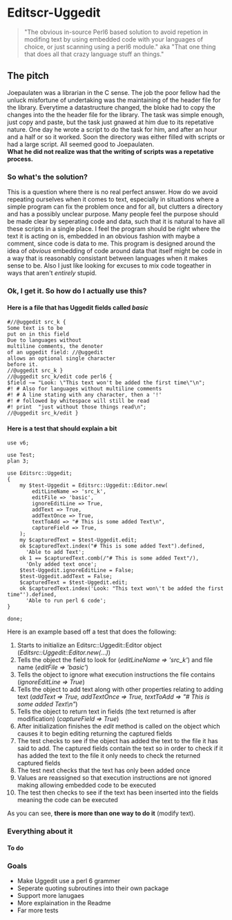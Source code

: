 # Editscr-Uggedit
>"The obvious in-source Perl6 based solution to avoid repetion in modifing text by using embedded code with your languages of choice, or just scanning using a perl6 module."
aka
>"That one thing that does all that crazy language stuff an things."


## The pitch
Joepaulaten was a librarian in the C sense. The job the poor fellow had the unluck misfortune of undertaking was the maintaining of the header file for the library. Everytime a datastructure changed, the bloke had to copy the changes into the the header file for the library. The task was simple enough, just copy and paste, but the task just gnawed at him due to its repetative nature. One day he wrote a script to do the task for him, and after an hour and a half or so it worked. Soon the directory was either filled with scripts or had a large script. All seemed good to Joepaulaten.  
**What he did not realize was that the writing of scripts was a repetative process.**

### So what's the solution?
This is a question where there is no real perfect answer. How do we avoid repeating ourselves when it comes to text, especially in situations where a simple program can fix the problem once and for all, but clutters a directory and has a possibly unclear purpose. Many people feel the purpose should be made clear by seperating code and data, such that it is natural to have all these scripts in a single place. I feel the program should be right where the text it is acting on is, embedded in an obvious fashion with maybe a comment, since code is data to me. This program is designed around the idea of *obvious* embedding of code around data that itself might be code in a way that is reasonably consistant between languages when it makes sense to be. Also I just like looking for excuses to mix code togeather in ways that aren't *entirely* stupid.

### Ok, I get it. So how do I actually use this?
#### Here is a file that has Uggedit fields called *basic*

```
#//@uggedit src_k {
Some text is to be
put on in this field
Due to languages without
multiline comments, the denoter
of an uggedit field: //@uggedit
allows an optional single character
before it.
//@uggedit src_k }
//@uggedit src_k/edit code perl6 {
$field ~= "Look: \"This text won't be added the first time\"\n";
#! # Also for languages without multiline comments
#! # A line stating with any character, then a '!'
#! # followed by whitespace will still be read
#! print  "just without those things read\n";
//@uggedit src_k/edit }
```

#### Here is a test that should explain a bit

```
use v6;

use Test;
plan 3;

use Editsrc::Uggedit;
{
    my $test-Uggedit = Editsrc::Uggedit::Editor.new(
     	editLineName => 'src_k',
    	editFile => 'basic',
	    ignoreEditLine => True,
	    addText => True,
	    addTextOnce => True,
	    textToAdd => "# This is some added Text\n",
	    captureField => True,
    );
    my $capturedText = $test-Uggedit.edit;
    ok $capturedText.index("# This is some added Text").defined,
      'Able to add Text';
    ok 1 == $capturedText.comb(/"# This is some added Text"/),
      'Only added text once';
    $test-Uggedit.ignoreEditLine = False;
    $test-Uggedit.addText = False;
    $capturedText = $test-Uggedit.edit;
    ok $capturedText.index('Look: "This text won\'t be added the first time"').defined,
      'Able to run perl 6 code';
}

done;
```
Here is an example based off a test that does the following:

1. Starts to initialize an Editsrc::Uggedit::Editor object (*Editsrc::Uggedit::Editor.new(*...*)*)
2. Tells the object the field to look for (*editLineName => 'src_k'*) and file name (*editFile => 'basic'*) 
3. Tells the object to ignore what execution instructions the file contains (*ignoreEditLine => True*)
4. Tells the object to add text along with other properties relating to adding text (*addText => True, addTextOnce => True, textToAdd => "# This is some added Text\n"*)
5. Tells the object to return text in fields (the text returned is after modification) (*captureField => True*)
6. After initialization finishes the *edit* method is called on the object which causes it to begin editing returning the captured fields
7. The test checks to see if the object has added the text to the file it has said to add. The captured fields contain the text so in order to check if it has added the text to the file it only needs to check the returned captured fields
8. The test next checks that the text has only been added once
9. Values are reassigned so that execution instructions are not ignored making allowing embedded code to be executed
10. The test then checks to see if the text has been inserted into the fields meaning the code can be executed

As you can see, **there is more than one way to do it** (modify text).

### Everything about it
#### To do

### Goals
* Make Uggedit use a perl 6 grammer
* Seperate quoting subroutines into their own package
* Support more lanugaes
* More explaination in the Readme
* Far more tests
